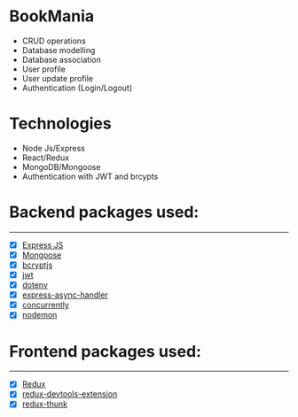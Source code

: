 # BookMania
- CRUD operations
- Database modelling
- Database association
- User profile
- User update profile
- Authentication (Login/Logout)

# Technologies

- Node Js/Express
- React/Redux
- MongoDB/Mongoose
- Authentication with JWT and brcypts

# Backend packages used:

---

- [x] [Express JS](https://expressjs.com/en/starter/installing.html)
- [x] [Mongoose](https://mongoosejs.com/)
- [x] [bcryptjs](https://www.npmjs.com/package/bcryptjs)
- [x] [jwt](https://jwt.io/)
- [x] [dotenv](https://www.npmjs.com/package/dotenv)
- [x] [express-async-handler](https://www.npmjs.com/package/express-async-handler)
- [x] [concurrently](https://www.npmjs.com/package/concurrently)
- [x] [nodemon](https://www.npmjs.com/package/nodemon)

# Frontend packages used:

---

- [x] [Redux](https://www.npmjs.com/package/react-redux)
- [x] [redux-devtools-extension](https://www.npmjs.com/package/redux-devtools-extension)
- [x] [redux-thunk](https://www.npmjs.com/package/redux-thunk)